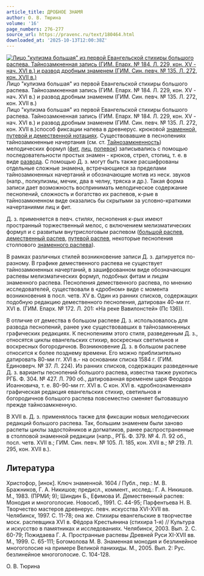 ```yaml
---
article_title: ДРОБНОЕ ЗНАМЯ
author: О. В. Тюрина
volume: '16'
page_numbers: 276-277
source_url: https://pravenc.ru/text/180464.html
downloaded_at: '2025-10-13T12:00:38Z'
---
```


[![Лицо &quot;кулизма большая&quot; из первой Евангельской стихиры большого распева. Тайнозамкненная запись (ГИМ. Епарх. № 184. Л. 229, кон. ХV - нач. XVI в.) и развод дробным знаменем (ГИМ. Син. певч. № 135. Л. 272, кон. XVII в.)](https://pravenc.ru/data/636/485/1234/i200.jpg "Кликните для увеличения картинки")](https://pravenc.ru/data/636/485/1234/i400.jpg)Лицо "кулизма большая" из первой Евангельской стихиры большого распева. Тайнозамкненная запись (ГИМ. Епарх. № 184. Л. 229, кон. ХV - нач. XVI в.) и развод дробным знаменем (ГИМ. Син. певч. № 135. Л. 272, кон. XVII в.)  
Лицо "кулизма большая" из первой Евангельской стихиры большого распева. Тайнозамкненная запись (ГИМ. Епарх. № 184. Л. 229, кон. ХV - нач. XVI в.) и развод дробным знаменем (ГИМ. Син. певч. № 135. Л. 272, кон. XVII в.)способ фиксации напева в древнерус. крюковой [знаменной, путевой и демественной нотациях](<https://pravenc.ru/text/знаменной  путевой и демественной нотациях.html>). Существовавшие в песнопениях тайнозамкненные начертания (см. ст. [Тайнозамкненность](https://pravenc.ru/text/Тайнозамкненность.html)) мелодических формул ([фит](https://pravenc.ru/text/фит.html), [лиц](https://pravenc.ru/text/лиц.html), [попевок](https://pravenc.ru/text/попевок.html)) записывались с помощью последовательности простых знамен - крюков, стрел, стопиц, т. е. в виде [развода](https://pravenc.ru/text/развода.html). С помощью Д. з. могут быть также расшифрованы отдельные сложные знамена, встречающиеся за пределами тайнозамкненных начертаний и обозначающие мотив из неск. звуков (напр., полкулизмы, мечик, два в челну, тряска и др.). Такая форма записи дает возможность воспринимать мелодическое содержание песнопений, сложность и богатство их распевов, к-рые в тайнозамкненном виде оказались бы скрытыми за условно-краткими начертаниями лиц и фит.

Д. з. применяется в певч. стилях, песнопения к-рых имеют пространный торжественный мелос, с включением мелизматических формул и с развитым внутрислоговым распевом ([большой распев](<https://pravenc.ru/text/большой распев.html>), [демественный распев](<https://pravenc.ru/text/демественный распев.html>), [путевой распев](<https://pravenc.ru/text/путевой распев.html>), некоторые песнопения столпового [знаменного распева](<https://pravenc.ru/text/знаменного распева.html>)).

В рамках различных стилей возникновение записи Д. з. датируется по-разному. В графике демественного распева не существует тайнозамкненных начертаний, в зашифрованном виде обозначающих распевы мелизматических формул, подобных фитам и лицам знаменного распева. Песнопения демественного распева, по мнению исследователей, существовали в «дробном» виде с момента возникновения в посл. четв. XV в. Один из ранних списков, содержащих подобную редакцию демественного песнопения, датирован 40-ми гг. XVI в. (ГИМ. Епарх. № 172. Л. 201: «На реке Вавилонстей» (Пс 136)).

В отличие от демества в большом распеве Д. з. использовалось для развода песнопений, ранее уже существовавших в тайнозамкненных графических редакциях. К песнопениям этого стиля, разведенным Д. з., относятся циклы евангельских стихир, воскресных светильнов и воскресных богородичнов. Возникновение Д. з. в большом распеве относится к более позднему времени. Его можно приблизительно датировать 80-ми гг. XVI в.- на основании списка 1584 г. (ГИМ. Единоверч. № 37. Л. 224). Из ранних списков, содержащих разведенные Д. з. варианты песнопений большого распева, известна также рукопись РГБ. Ф. 304. № 427. Л. 790 об., датированная временем царя Феодора Иоанновича, т. е. 80-90-ми гг. XVI в. С кон. XVI в. «дробнознаменная» графическая редакция евангельских стихир, светильнов и богородичнов большого распева повсеместно сменяет бытовавшую прежде тайнозамкненную.

В XVII в. Д. з. применялось также для фиксации новых мелодических редакций большого распева. Так, большим знаменем были заново распеты циклы задостойников и догматиков, ранее распространенные в столповой знаменной редакции (напр., РГБ. Ф. 379. № 4. Л. 92 об., посл. четв. XVII в.; ГИМ. Син. певч. № 105. Л. 185, кон. XVII в.; № 219. Л. 295, кон. XVII в.).

## Литература

Христофор, [инок]. Ключ знаменной. 1604 / Публ., пер.: М. В. Бражников, Г. А. Никишов; предисл., коммент., исслед.: Г. А. Никишов. М., 1983. (ПРМИ; 9); Шиндин Б., Ефимова И. Демественный распев: Монодия и многоголосие. Новосиб., 1991. С. 44-95; Парфентьева Н. В. Творчество мастеров древнерус. певч. искусства XVI-XVII вв. Челябинск, 1997. С. 11-78; она же. Стихиры евангельские в творчестве моск. распевщика XVI в. Фёдора Крестьянина (стихира 1-я) // Культура и искусство в памятниках и исследованиях. Челябинск, 2003. Вып. 2. С. 60-79; Пожидаева Г. А. Пространные распевы Древней Руси XI-XVII вв. М., 1999. С. 65-111; Богомолова М. В. Знаменная монодия и безлинейное многоголосие на примере Великой панихиды. М., 2005. Вып. 2: Рус. безлинейное многоголосие. С. 104-128.

О. В. Тюрина
